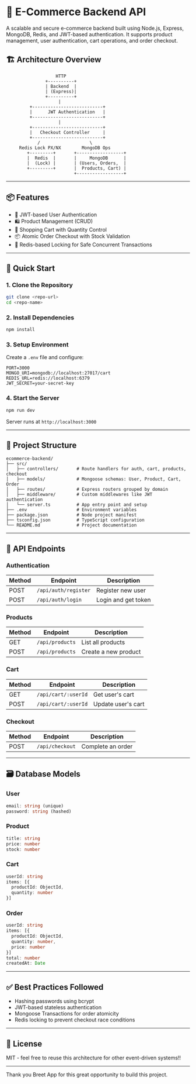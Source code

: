 # 🛒 E-Commerce Backend API

A scalable and secure e-commerce backend built using Node.js, Express, MongoDB, Redis, and JWT-based authentication. It supports product management, user authentication, cart operations, and order checkout.

## 🏗️ Architecture Overview

```
                   HTTP
               +----------+
               | Backend  |
               | (Express)|
               +----------+
                    |
         +---------------------------+
         |      JWT Authentication   |
         +---------------------------+
                    |
         +---------------------------+
         |   Checkout Controller     |
         +---------------------------+
            /                   \
     Redis Lock PX/NX        MongoDB Ops
        +---------+       +------------------+
        |  Redis  |       |     MongoDB      |
        |  (Lock) |       | (Users, Orders,  |
        +---------+       |  Products, Cart) |
                          +------------------+
```

---

## 📦 Features

* 🔐 JWT-based User Authentication
* 🛍️ Product Management (CRUD)
* 🛒 Shopping Cart with Quantity Control
* 📦 Atomic Order Checkout with Stock Validation
* 🔄 Redis-based Locking for Safe Concurrent Transactions

---

## 🚀 Quick Start

### 1. Clone the Repository

```bash
git clone <repo-url>
cd <repo-name>
```

### 2. Install Dependencies

```bash
npm install
```

### 3. Setup Environment

Create a `.env` file and configure:

```dotenv
PORT=3000
MONGO_URI=mongodb://localhost:27017/cart
REDIS_URL=redis://localhost:6379
JWT_SECRET=your-secret-key
```

### 4. Start the Server

```bash
npm run dev
```

Server runs at `http://localhost:3000`

---

## 📁 Project Structure

```
ecommerce-backend/
├── src/
│   ├── controllers/       # Route handlers for auth, cart, products, checkout
│   ├── models/            # Mongoose schemas: User, Product, Cart, Order
│   ├── routes/            # Express routers grouped by domain
│   ├── middleware/        # Custom middlewares like JWT authentication
│   └── server.ts          # App entry point and setup
├── .env                   # Environment variables
├── package.json           # Node project manifest
├── tsconfig.json          # TypeScript configuration
└── README.md              # Project documentation
```

---

## 📘 API Endpoints

### Authentication

| Method | Endpoint             | Description         |
| ------ | -------------------- | ------------------- |
| POST   | `/api/auth/register` | Register new user   |
| POST   | `/api/auth/login`    | Login and get token |

### Products

| Method | Endpoint        | Description          |
| ------ | --------------- | -------------------- |
| GET    | `/api/products` | List all products    |
| POST   | `/api/products` | Create a new product |

### Cart

| Method | Endpoint            | Description        |
| ------ | ------------------- | ------------------ |
| GET    | `/api/cart/:userId` | Get user's cart    |
| POST   | `/api/cart/:userId` | Update user's cart |

### Checkout

| Method | Endpoint        | Description       |
| ------ | --------------- | ----------------- |
| POST   | `/api/checkout` | Complete an order |

---

## 🗃️ Database Models

### User

```ts
email: string (unique)
password: string (hashed)
```

### Product

```ts
title: string
price: number
stock: number
```

### Cart

```ts
userId: string
items: [{
  productId: ObjectId,
  quantity: number
}]
```

### Order

```ts
userId: string
items: [{
  productId: ObjectId,
  quantity: number,
  price: number
}]
total: number
createdAt: Date
```

---

## ✅ Best Practices Followed

* Hashing passwords using bcrypt
* JWT-based stateless authentication
* Mongoose Transactions for order atomicity
* Redis locking to prevent checkout race conditions

---

## 📄 License

MIT - feel free to reuse this architecture for other event-driven systems!!

---

Thank you Breet App for this great opportunity to build this project.
